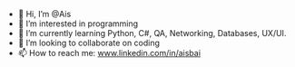 - 👋 Hi, I’m @Ais
- 👀 I’m interested in programming
- 🌱 I’m currently learning Python, C#, QA, Networking, Databases, UX/UI. 
- 💞️ I’m looking to collaborate on coding
- 📫 How to reach me: www.linkedin.com/in/aisbai

<!---
Aisalkyn1/Aisalkyn1 is a ✨ special ✨ repository because its `README.md` (this file) appears on your GitHub profile.
You can click the Preview link to take a look at your changes.
--->
